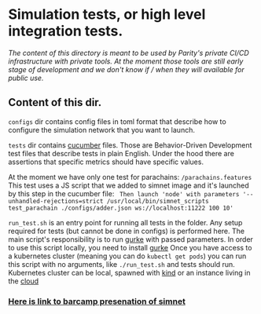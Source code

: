 # Simulation tests, or high level integration tests.


_The content of this directory is meant to be used by Parity's private CI/CD
infrastructure with private tools. At the moment those tools are still early
stage of development and we don't know if / when they will available for
public use._


## Content of this dir. 

`configs` dir contains config files in toml format that describe how to
configure the simulation network that you want to launch.

`tests` dir contains [cucumber](https://cucumber.io/) files. Those are 
Behavior-Driven Development test files that describe tests in plain English.
Under the hood there are assertions that specific metrics should have specific
values. 

At the moment we have only one test for parachains: `/parachains.features`
This test uses a JS script that we added to simnet image and it's launched
by this step in the cucumber file:
` Then launch 'node' with parameters '--unhandled-rejections=strict /usr/local/bin/simnet_scripts test_parachain ./configs/adder.json ws://localhost:11222 100 10'`

`run_test.sh` is an entry point for running all tests in the folder. 
Any setup required for tests (but cannot be done in configs) is performed 
here. The main script's responsibility is to run [gurke](https://github.com/paritytech/gurke)
with passed parameters.
In order to use this script locally, you need to install 
[gurke](https://github.com/paritytech/gurke)
Once you have access to a kubernetes cluster (meaning you can do `kubectl get pods`) 
you can run this script with no arguments, like `./run_test.sh` and tests should run.
Kubernetes cluster can be local, spawned with 
[kind](https://kind.sigs.k8s.io/docs/user/quick-start/#installation)
or an instance living in the 
[cloud](https://github.com/paritytech/gurke/blob/main/docs/How-to-setup-access-to-gke-k8s-cluster.md) 

### [Here is link to barcamp presenation of simnet](https://www.crowdcast.io/e/ph49xu01)
